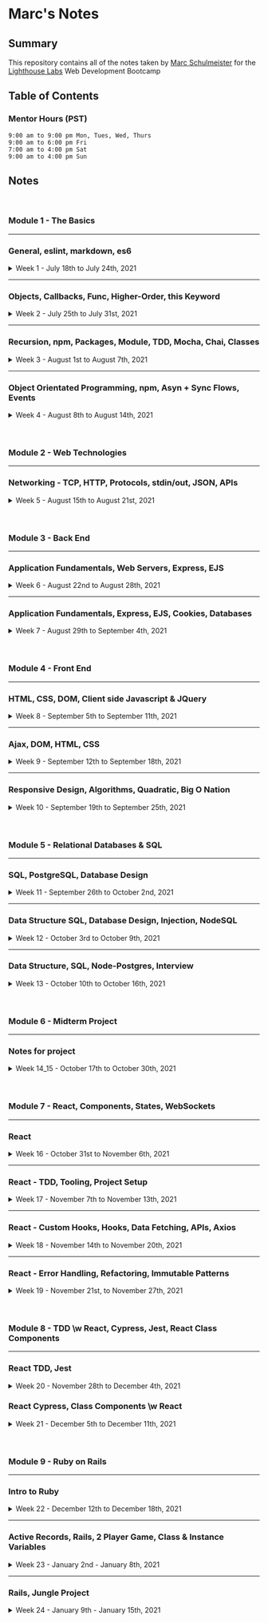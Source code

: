 # Marc's Notes
## Summary

This repository contains all of the notes taken by [Marc Schulmeister](https://github.com/marcschul) for the [Lighthouse Labs](https://www.lighthouselabs.ca/) Web Development Bootcamp


## Table of Contents

### Mentor Hours (PST)
``` JS
9:00 am to 9:00 pm Mon, Tues, Wed, Thurs
9:00 am to 6:00 pm Fri
7:00 am to 4:00 pm Sat
9:00 am to 4:00 pm Sun
```

## Notes
<br>

### Module 1 - The Basics
---
### General, eslint, markdown, es6

<details>
<summary> Week 1 - July 18th to July 24th, 2021 </summary>

* [Week 1](/Week_01)
  * [Day 1](/Week_01/Day_1) - *July 19th, 2021*
  * [Day 2](/Week_01/Day_2) - *July 20th, 2021*
  * [Day 3](/Week_01/Day_3) - *July 21st, 2021*
  * [Day 4](/Week_01/Day_4) - *July 22nd, 2021*
  * [Day 5](/Week_01/Day_5) - *July 23rd, 2021*
  * [Day 6](/Week_01/Day_6) - *July 24rd, 2021*
</details>

---
### Objects, Callbacks, Func, Higher-Order, this Keyword
<details>
<summary> Week 2 - July 25th to July 31st, 2021 </summary>

* [Week 2](/Week_02)
  * [Day 2](/Week_02/Day_2) - *July 27th, 2021*
  * [Day 4](/Week_02/Day_4) - *July 29th, 2021*

</details>

---
### Recursion, npm, Packages, Module, TDD, Mocha, Chai, Classes
<details>
<summary> Week 3 - August 1st to August 7th, 2021 </summary>

* [Week 3](/Week_03)
  * [Day 1](Week_03/Day_1) - *August 2st, 2021*
  * [Day 2](Week_03/Day_2) - *August 3rd, 2021*
  * [Day 3](Week_03/Day_3) - *August 4th, 2021*
  * [Day 4](Week_03/Day_4) - *August 5th, 2021*
</details>

---
### Object Orientated Programming, npm, Asyn + Sync Flows, Events
<details>
<summary> Week 4 - August 8th to August 14th, 2021 </summary>

* [Week 4](/Week_04)
  * [Day 1](Week_04/Day_1) - *August 9th, 2021*
  * [Day 2](Week_04/Day_2) - *August 10th, 2021*
  * [Day 3](Week_04/Day_3) - *August 11th, 2021*
  * [Day 4](Week_04/Day_4) - *August 12th, 2021*
</details>

<br>
<br>

### Module 2 - Web Technologies
---
### Networking - TCP, HTTP, Protocols, stdin/out, JSON, APIs
<details>
<summary> Week 5 - August 15th to August 21st, 2021 </summary>

* [Week 5](/Week_05)
  * [Day 1](Week_05/Day_1) - *August 16th, 2021*
  * [Day 2](Week_05/Day_2) - *August 17th, 2021*
  * [Day 3](Week_05/Day_3) - *August 18th, 2021*
  * [Day 4](Week_05/Day_4) - *August 19th, 2021*
</details>

<br>
<br>

### Module 3 - Back End
---
### Application Fundamentals, Web Servers, Express, EJS
<details>
<summary> Week 6 - August 22nd to August 28th, 2021 </summary>

* [Week 6](/Week_06)
  * [Day 1](Week_06/Day_1) - *August 23rd, 2021*
  * [Day 2](Week_06/Day_2) - *August 24th, 2021*
  * [Day 3](Week_06/Day_3) - *August 25th, 2021*
  * [Day 4](Week_06/Day_4) - *August 26th, 2021*
</details>

---
### Application Fundamentals, Express, EJS, Cookies, Databases
<details>
<summary> Week 7 - August 29th to September 4th, 2021 </summary>

* [Week 7](/Week_07)
  * [Day 1](Week_07/Day_1) - *August 30th, 2021*
  * [Day 2](Week_07/Day_2) - *August 31st, 2021*
  * [Day 4](Week_07/Day_4) - *September 2nd, 2021*
</details>

<br>
<br>

### Module 4 - Front End
---
### HTML, CSS, DOM, Client side Javascript & JQuery
<details>
<summary> Week 8 - September 5th to September 11th, 2021 </summary>

* [Week 8](/Week_08)
  * [Day 1](Week_08/Day_1) - *September 6th, 2021*
  * [Day 2](Week_08/Day_2) - *September 7th, 2021*
  * [Day 3](Week_08/Day_3) - *September 8th, 2021*
  * [Day 4](Week_08/Day_4) - *September 9th, 2021*
</details>

---
### Ajax, DOM, HTML, CSS
<details>
<summary> Week 9 - September 12th to September 18th, 2021 </summary>

* [Week 9](/Week_09)
  * [Day 1](Week_09/Day_1) - *September 13th, 2021*
  * [Day 2](Week_09/Day_2) - *September 14th, 2021*
</details>

---
### Responsive Design, Algorithms, Quadratic, Big O Nation
<details>
<summary> Week 10 - September 19th to September 25th, 2021 </summary>

* [Week 10](/Week_10)
  * [Day 1](Week_10/Day_1) - *September 20th, 2021*
  * [Day 2](Week_10/Day_2) - *September 21st, 2021*
</details>

<br>
<br>

### Module 5 - Relational Databases & SQL
---
### SQL, PostgreSQL, Database Design
<details>
<summary> Week 11 - September 26th to October 2nd, 2021 </summary>

* [Week 11](/Week_11)
  * [Day 1](Week_11/Day_1) - *September 27th, 2021*
  * [Day 2](Week_11/Day_2) - *September 28th, 2021*
  * [Day 4](Week_11/Day_4) - *September 30th, 2021*
</details>

---

### Data Structure SQL, Database Design, Injection, NodeSQL 
<details>
<summary> Week 12 - October 3rd to October 9th, 2021 </summary>

* [Week 12](/Week_12)
  * [Day 1](Week_12/Day_1) - *October 4h, 2021*
  * [Day 2](Week_12/Day_2) - *October 5th, 2021*
  * [Day 4](Week_12/Day_4) - *October 7th, 2021*
</details>

---

### Data Structure, SQL, Node-Postgres, Interview
<details>
<summary> Week 13 - October 10th to October 16th, 2021 </summary>

* [Week 13](/Week_13)
  * [Day 1](Week_13/Day_1) - *October 11th, 2021*
  * [Day 2](Week_13/Day_2) - *October 12th, 2021*
</details>

<br>
<br>

### Module 6 - Midterm Project
---
### Notes for project
<details>
<summary> Week 14_15 - October 17th to October 30th, 2021 </summary>

* [Week 14_15](/Week_14_15)
  * [Day 2](Week_14_15/Day_2) - *October 19th, 2021*
  * [Day 3](Week_14_15/Day_3) - *October 20th, 2021*
  * [Day 4](Week_14_15/Day_4) - *October 21th, 2021*
</details>

<br>
<br>

### Module 7 - React, Components, States, WebSockets
---
### React
<details>
<summary> Week 16 - October 31st to November 6th, 2021 </summary>

* [Week 16](/Week_16)
  * [Day 1](Week_16/Day_1) - *October 31st, 2021*
  * [Day 2](Week_16/Day_2) - *November 1st, 2021*
  * [Day 3](Week_16/Day_3) - *November 2nd, 2021*
</details>

---
### React - TDD, Tooling, Project Setup
<details>
<summary> Week 17 - November 7th to November 13th, 2021 </summary>

* [Week 17](/Week_17)
  * [Day 1](Week_17/Day_1) - *November 8th, 2021*
  * [Day 2](Week_17/Day_2) - *November 9th, 2021*
</details>

---
### React - Custom Hooks, Hooks, Data Fetching, APIs, Axios
<details>
<summary> Week 18 - November 14th to November 20th, 2021 </summary>

* [Week 18](/Week_18)
  * [Day 1](Week_18/Day_1) - *November 15th, 2021*
  * [Day 2](Week_18/Day_2) - *November 16th, 2021*
  * [Day 4](Week_18/Day_4) - *November 18th, 2021*
</details>

---
### React - Error Handling, Refactoring, Immutable Patterns
<details>
<summary> Week 19 - November 21st, to November 27th, 2021 </summary>

* [Week 19](/Week_19)
  * [Day 2](Week_19/Day_2) - *November 23rd, 2021*
  * [Day 3](Week_19/Day_3) - *November 24th, 2021*
</details>

<br>
<br>

### Module 8 - TDD \w React, Cypress, Jest, React Class Components
---
### React TDD, Jest
<details>
<summary> Week 20 - November 28th to December 4th, 2021 </summary>

* [Week 20](/Week_20)
  * [Day 1](Week_20/Day_1) - *November 29th, 2021*
  * [Day 2](Week_20/Day_2) - *November 30th, 2021*
  * [Day 3](Week_20/Day_3) - *December 1st, 2021*
  * [Day 4](Week_20/Day_4) - *December 2nd, 2021*
</details>

### React Cypress, Class Components \w React
<details>
<summary> Week 21 - December 5th to December 11th, 2021 </summary>

* [Week 21](/Week_21)
  * [Day 2](Week_21/Day_2) - *December 7th, 2021*
  * [Day 4](Week_21/Day_4) - *December 9th, 2021*
</details>

<br>
<br>

### Module 9 - Ruby on Rails
---
### Intro to Ruby
<details>
<summary> Week 22 - December 12th to December 18th, 2021 </summary>

* [Week 22](/Week_22)
  * [Day 2](Week_22/Day_2) - *December 14th, 2021*
  * [Day 3](Week_22/Day_3) - *December 15th, 2021*
  * [Day 4](Week_22/Day_4) - *December 16th, 2021*
  * [Day 1](Week_22/Day_5) - *December 17th, 2021*
</details>

---
### Active Records, Rails, 2 Player Game, Class & Instance Variables  
<details>
<summary> Week 23 - January 2nd - January 8th, 2021 </summary>

* [Week 23](/Week_23)
  * [Day 1](Week_22/Day_1) - *January 3rd, 2022*
  * [Day 2](Week_22/Day_2) - *January 4th, 2022*
  * [Day 4](Week_22/Day_4) - *January 5th, 2022*
</details>

---
### Rails, Jungle Project  
<details>
<summary> Week 24 - January 9th - January 15th, 2021 </summary>

* [Week 24](/Week_24)
  * [Day 1](Week_24/Day_1) - *January 10th, 2022*
  * [Day 2](Week_24/Day_2) - *January 11th, 2022*
  * [Day 3](Week_24/Day_3) - *January 12th, 2022*  
  * [Day 4](Week_24/Day_4) - *January 13th, 2022*
</details>




